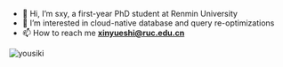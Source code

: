 - 👋 Hi, I’m sxy, a first-year PhD student at Renmin University
- 👀 I’m interested in cloud-native database and query re-optimizations
- 📫 How to reach me **xinyueshi@ruc.edu.cn**

<p>
<img align="center" src="https://github-readme-stats.vercel.app/api?username=neighthorn&show_icons=true&locale=en" alt="yousiki" />
</p>

<!---
neighthorn/neighthorn is a ✨ special ✨ repository because its `README.md` (this file) appears on your GitHub profile.
You can click the Preview link to take a look at your changes.
--->
